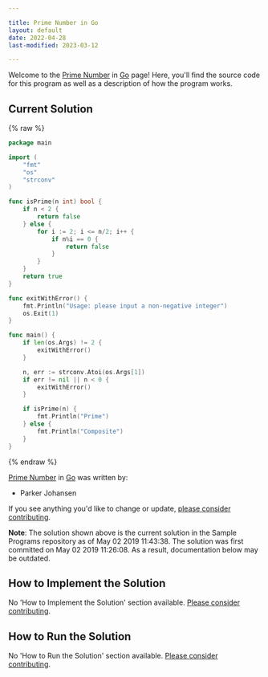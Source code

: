 ```yaml
---

title: Prime Number in Go
layout: default
date: 2022-04-28
last-modified: 2023-03-12

---
```


Welcome to the [Prime Number](https://sampleprograms.io/projects/prime-number) in [Go](https://sampleprograms.io/languages/go) page! Here, you'll find the source code for this program as well as a description of how the program works.

## Current Solution

{% raw %}

```go
package main

import (
	"fmt"
	"os"
	"strconv"
)

func isPrime(n int) bool {
	if n < 2 {
		return false
	} else {
		for i := 2; i <= n/2; i++ {
			if n%i == 0 {
				return false
			}
		}
	}
	return true
}

func exitWithError() {
	fmt.Println("Usage: please input a non-negative integer")
	os.Exit(1)
}

func main() {
	if len(os.Args) != 2 {
		exitWithError()
	}

	n, err := strconv.Atoi(os.Args[1])
	if err != nil || n < 0 {
		exitWithError()
	}

	if isPrime(n) {
		fmt.Println("Prime")
	} else {
	    fmt.Println("Composite")
	}
}
```

{% endraw %}

[Prime Number](https://sampleprograms.io/projects/prime-number) in [Go](https://sampleprograms.io/languages/go) was written by:

- Parker Johansen

If you see anything you'd like to change or update, [please consider contributing](https://github.com/TheRenegadeCoder/sample-programs).

**Note**: The solution shown above is the current solution in the Sample Programs repository as of May 02 2019 11:43:38. The solution was first committed on May 02 2019 11:26:08. As a result, documentation below may be outdated.

## How to Implement the Solution

No 'How to Implement the Solution' section available. [Please consider contributing](https://github.com/TheRenegadeCoder/sample-programs-website).

## How to Run the Solution

No 'How to Run the Solution' section available. [Please consider contributing](https://github.com/TheRenegadeCoder/sample-programs-website).